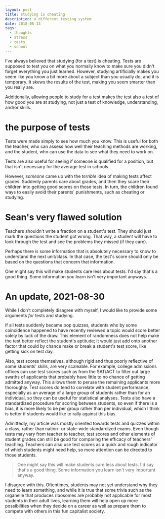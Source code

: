 ```yaml
---
layout: post
title: studying is cheating
description: a different testing system
date: 2018-05-13
tags:
  - thoughts
  - stress
  - tests
  - school
---
```


I've always believed that studying (for a test) is cheating. Tests are supposed to test you on what you normally know to make sure you didn't forget everything you just learned. However, studying artificially makes you seem like you know a bit more about a subject than you usually do, and it is temporary. It skews the results of the test, making you seem smarter than you really are.

Additionally, allowing people to study for a test makes the test also a test of how good you are at studying, not just a test of knowledge, understanding, and/or skills.

# the purpose of tests

Tests were made simply to see how much you know. This is useful for both the teacher, who can assess how well their teaching methods are working, and the student, who can use the data to see what they need to work on.

Tests are also useful for seeing if someone is qualified for a position, but that isn't necessary for the average test in schools.

However, _someone_ came up with the _terrible_ idea of making tests affect grades. Suddenly parents care about grades, and then they scare their children into getting good scores on those tests. In turn, the children found ways to easily avoid their parents' punishments, such as cheating or studying.

# Sean's very flawed solution

Teachers shouldn't write a fraction on a student's test. They should just mark the questions the student got wrong. That way, a student will have to look through the test and see the problems they missed (if they care).

Perhaps there is some information that is absolutely necessary to know to understand the next unit/class. In that case, the test's score should only be based on the questions that concern that information.

One might say this will make students care less about tests. I'd say that's a good thing. Some information you learn isn't very important anyways.

# An update, 2021-08-30

While I don't completely disagree with myself, I would like to provide some
arguments _for_ tests and studying.

If all tests suddenly became pop quizzes, students who by some coincidence
happened to have recently reviewed a topic would score better solely by luck of
the draw. This element of randomness does not help make the test better reflect
the student's aptitude; it would just add onto another factor that could by
chance make or break a student's test score, like getting sick on test day.

Also, test scores themselves, although rigid and thus poorly reflective of some
students' skills, are very scaleable. For example, college admissions offices
can use test scores such as from the SAT/ACT to filter out large swaths of
applicants that probably have little to no chance of getting admitted anyway.
This allows them to peruse the remaining applicants more thoroughly. Test scores
do tend to correlate with student performance, especially as an average of a
large group of students rather than for an individual, so they can be useful for
statistical analyses. Tests also have a standardized procedure for scoring
between students, so even if there is a bias, it is more likely to be per group
rather than per individual, which I think is better if students would like to
rally against this bias.

Admittedly, my article was mostly oriented towards tests and quizzes within a
class, rather than nation- or state-wide standardized exams. Even though tests
may vary from teacher to teacher, test scores and other elements of student
grades can still be good for comparing the efficacy of teachers' teaching.
Teachers can also use test scores as a quick and rough indicator of which
students might need help, so more attention can be directed to those students.

> One might say this will make students care less about tests. I'd say that's a
> good thing. Some information you learn isn't very important anyway.

I disagree with this. Oftentimes, students may not yet understand why they need
to learn something, and while it is true that some trivia such as the organelle
that produces ribosomes are probably not applicable for most students in their
adult lives, learning them will help open up more possibilities when they decide
on a career as well as prepare them to compete with others in this fun
capitalist society.
